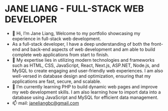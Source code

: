 # JANE LIANG - FULL-STACK WEB DEVELOPER 
- 👋 Hi, I’m Jane Liang, Welcome to my portfolio showcasing my experience in full-stack web development. 
- As a full-stack developer, I have a deep understanding of both the front-end and back-end aspects of web development and am able to build complete web applications from start to finish.
- 👀 My expertise lies in utilizing modern technologies and frameworks such as HTML, CSS, JavaScript, React, Next.js, ASP.NET, Node.js, and MySQL to create engaging and user-friendly web experiences. I am also well-versed in database design and optimization, ensuring that my applications are fast, secure, and scalable.
- 🌱 I’m currently learning PHP to build dynamic web pages and improve my web development skills. I am also learning how to import data into a database using JavaScript and MySQL for efficient data management.
- 📫 mail: janeliangbc@gmail.com


<!---
Cocoandjane/Cocoandjane is a ✨ special ✨ repository because its `README.md` (this file) appears on your GitHub profile.
You can click the Preview link to take a look at your changes.
--->
